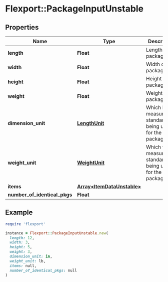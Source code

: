 # Flexport::PackageInputUnstable

## Properties

| Name | Type | Description | Notes |
| ---- | ---- | ----------- | ----- |
| **length** | **Float** | Length of the package. | [optional] |
| **width** | **Float** | Width of the package. | [optional] |
| **height** | **Float** | Height of the package. | [optional] |
| **weight** | **Float** | Weight of the package. | [optional] |
| **dimension_unit** | [**LengthUnit**](LengthUnit.md) | Which length measurement standards are being used for the package. | [optional] |
| **weight_unit** | [**WeightUnit**](WeightUnit.md) | Which weight measurement standards are being used for the package. | [optional] |
| **items** | [**Array&lt;ItemDataUnstable&gt;**](ItemDataUnstable.md) |  |  |
| **number_of_identical_pkgs** | **Float** |  |  |

## Example

```ruby
require 'flexport'

instance = Flexport::PackageInputUnstable.new(
  length: 12,
  width: 3,
  height: 5,
  weight: 3,
  dimension_unit: in,
  weight_unit: lb,
  items: null,
  number_of_identical_pkgs: null
)
```

